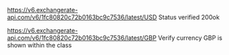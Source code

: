 https://v6.exchangerate-api.com/v6/1fc80820c72b0163bc9c7536/latest/USD 
Status verified 200ok

https://v6.exchangerate-api.com/v6/1fc80820c72b0163bc9c7536/latest/GBP
Verify currency GBP is shown within the class
